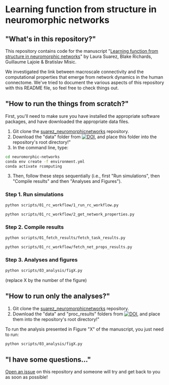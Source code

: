 # Learning function from structure in neuromorphic networks


## "What's in this repository?"

This repository contains code for the manuscript "[Learning function from structure in neuromorphic networks](https://www.biorxiv.org/content/10.1101/2020.11.10.350876v1)" by Laura Suarez, Blake Richards, Guillaume Lajoie & Bratislav Misic.

We investigated the link between macroscale connectivity and the computational properties that emerge from network dynamics in the human connectome.
We've tried to document the various aspects of this repository with this README file, so feel free to check things out.

## "How to run the things from scratch?"

First, you'll need to make sure you have installed the appropriate software packages, and have downloaded the appropriate data files. 

1. Git clone the [suarez_neuromorphicnetworks](https://github.com/estefanysuarez/neuromorphic-networks) repository.
2. Download the "data" folder from [![DOI](https://zenodo.org/badge/DOI/10.5281/zenodo.4311814.svg)](https://doi.org/10.5281/zenodo.4311814), and place this folder into the repository's root directory!"
3. In the command line, type:

```bash
cd neuromorphic-networks
conda env create -f environment.yml
conda activate rcomputing
```

3. Then, follow these steps sequentially (i.e., first "Run simulations", then "Compile results" and then "Analyses and Figures"). 

### Step 1. Run simulations
```bash
python scripts/01_rc_workflow/1_run_rc_workflow.py

python scripts/01_rc_workflow/2_get_network_properties.py
```

### Step 2. Compile results
```bash
python scripts/01_fetch_results/fetch_task_results.py

python scripts/01_rc_workflow/fetch_net_props_results.py
```
### Step 3. Analyses and figures
```bash
python scripts/03_analysis/figX.py
```
(replace X by the number of the figure)

## "How to run only the analyses?"
1. Git clone the [suarez_neuromorphicnetworks](https://github.com/estefanysuarez/neuromorphic-networks) repository.
2. Download the "data" and "proc_results" folders from [![DOI](https://zenodo.org/badge/DOI/10.5281/zenodo.4311814.svg)](https://doi.org/10.5281/zenodo.4311814), and place them into the repository's root directory!"

To run the analysis presented in Figure "X" of the manuscript, you just need to run:

```bash
python scripts/03_analysis/figX.py
```

## "I have some questions..."

[Open an issue](https://github.com/estefanysuarez/neuromorphic-networks/issues) on this repository and someone will try and get back to you as soon as possible!
